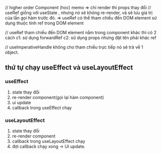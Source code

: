 // higher order Component (hoc)
memo => chỉ render thì props thay đổi
// useRef giống với useState , nhưng nó sẽ không re-render, và sẽ lưu giá trị của lần gọi hàm trước đó.
=> useRef có thể tham chiếu đến DOM element sử dụng thuộc tính ref trong DOM element

// useRef tham chiếu đến DOM element nằm trong component khác thì có 2 cách
c1: sử dụng forwardRef
c2: sử dụng props nhưng đặt tên phải khác ref

// useImperativeHandle không cho tham chiếu trực tiếp nó sẽ trả về 1 object.

## thứ tự chạy useEffect và useLayoutEffect

### useEffect

1. state thay đổi
2. re-render component(gọi lại hàm component)
3. ui update
4. callback trong useEffect chạy

### useLayoutEffect

1. state thay đổi
2. re-render component
3. callback trong useLayoutEffect chạy
4. đợi callback chạy xong -> UI update.
